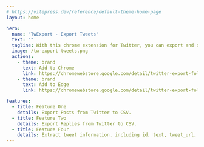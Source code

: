```yaml
---
# https://vitepress.dev/reference/default-theme-home-page
layout: home

hero:
  name: "TwExport - Export Tweets"
  text: ""
  tagline: With this chrome extension for Twitter, you can export and download tweets from any account as a CSV file.
  image: /tw-export-tweets.png
  actions:
    - theme: brand
      text: Add to Chrome
      link: https://chromewebstore.google.com/detail/twitter-export-followers/amflfbkcoeanhfcdcbebeimpjnoebakn
    - theme: brand
      text: Add to Edge
      link: https://chromewebstore.google.com/detail/twitter-export-followers/amflfbkcoeanhfcdcbebeimpjnoebakn

features:
  - title: Feature One
    details: Export Posts from Twitter to CSV.
  - title: Feature Two
    details: Export Replies from Twitter to CSV.
  - title: Feature Four
    details: Extract tweet information, including id, text, tweet_url, language, type, author_name, author_username, view_count, bookmark_count, favorite_count, retweet_count, reply_count, quote_count, created_at, source, hashtags, urls, media_type, media_urls.
---
```


<script setup>
    import TwExportPricing from './components/TwExportPricing.vue'
    import TwExportFAQ from './components/TwExportFAQ.vue'
    import Checkout from './Checkout.vue'
</script>

<TwExportPricing />
<TwExportFAQ />
<Checkout chrome-extension-name="tw_export_tweets" />
